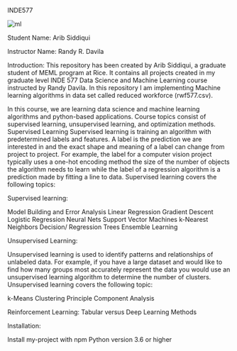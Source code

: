 INDE577

![ml](https://user-images.githubusercontent.com/119718873/205537679-1af6e202-9927-453f-9fb3-e371b211d74f.jpeg)


Student Name: Arib Siddiqui

Instructor Name: Randy R. Davila

Introduction:
This repository has been  created by Arib Siddiqui, a graduate student of MEML program at Rice. It contains all projects created in my graduate level INDE 577 Data Science and Machine Learning course instructed by Randy Davila.  In this repository I am implementing Machine learning algorithms in data set called reduced workforce (rwf577.csv).


In this course, we are learning data science and machine learning algorithms and python-based applications. Course topics consist of supervised learning, unsupervised learning, and optimization methods.
Supervised Learning
Supervised learning is training an algorithm with predetermined labels and features. A label is the prediction we are interested in and the exact shape and meaning of a label can change from project to project. For example, the label for a computer vision project typically uses a one-hot encoding method the size of the number of objects the algorithm needs to learn while the label of a regression algorithm is a prediction made by fitting a line to data. Supervised learning covers the following topics:

Supervised learning:

Model Building and Error Analysis
Linear Regression
Gradient Descent
Logistic Regression
Neural Nets
Support Vector Machines
k-Nearest Neighbors
Decision/ Regression Trees
Ensemble Learning

Unsupervised Learning:

Unsupervised learning is used to identify patterns and relationships of unlabeled data. For example, if you have a large dataset and would like to find how many groups most accurately represent the data you would use an unsupervised learning algorithm to determine the number of clusters.  Unsupervised learning covers the following topic:

k-Means Clustering
Principle Component Analysis


Reinforcement Learning:
Tabular versus Deep Learning Methods





Installation:

Install my-project with npm Python version 3.6 or higher

